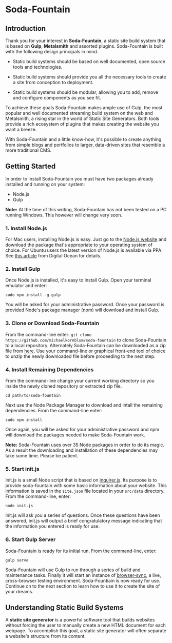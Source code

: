 # Soda-Fountain

## Introduction

Thank you for your interest in **Soda-Fountain**, a static site build system that is based on **Gulp**, **Metalsmith** and assorted plugins. Soda-Fountain is built with the following design principals in mind.

- Static build systems should be based on well documented, open source tools and technologies.

- Static build systems should provide you all the necessary tools to create a site from conception to deployment.

- Static build systems should be modular, allowing you to add, remove and configure components as you see fit.

To achieve these goals Soda-Fountain makes ample use of Gulp, the most popular and well documented streaming build system on the web and Metalsmith, a rising star in the world of Static Site Generators. Both tools provide a rich ecosystem of plugins that makes creating the website you want a breeze.

With Soda-Fountain and a little know-how, it's possible to create anything from simple blogs and portfolios to larger, data-driven sites that resemble a more traditional CMS.

## Getting Started
In order to install Soda-Fountain you must have two packages already installed and running on your system:

- Node.js
- Gulp

**Note:** At the time of this writing, Soda-Fountain has not been tested on a PC running Windows. This however will change very soon.

### 1. Install Node.js
For Mac users, installing Node.js is easy. Just go to the [Node.js website](https://nodejs.org/) and download the package that's appropriate to your operating system of choice. For Ubuntu users the latest version of Node.js is available via PPA. See [this article](https://www.digitalocean.com/community/tutorials/how-to-install-node-js-on-an-ubuntu-14-04-server) from Digital Ocean for details.

### 2. Install Gulp
Once Node.js is installed, it's easy to install Gulp. Open your terminal emulator and enter:

```sudo npm install -g gulp```

You will be asked for your administrative password. Once your password is provided Node's package manager (npm) will download and install Gulp.

### 3. Clone or Download Soda-Fountain
From the command-line enter:
 ```git clone https://github.com/michaelkornblum/soda-fountain``` to clone Soda-Fountain to a local repository. Alternately Soda-Fountain can be downloaded as a zip file from [here](https://github.com/michaelkornblum/soda-fountain/archive/master.zip). Use your command-line or graphical front-end tool of choice to unzip the newly downloaded file before proceeding to the next step.

### 4. Install Remaining Dependencies
From the command-line change your current working directory so you inside the newly cloned repository or extracted zip file.

```cd path/to/soda-fountain```

Next use the Node Package Manager to download and intall the remaining dependencies. From the command-line enter:

```sudo npm install```

Once again, you will be asked for your administrative password and npm will download the packages needed to make Soda-Fountain work.

**Note:** Soda-Fountain uses over 35 Node packages in order to do its magic. As a result the downloading and installation of these dependencies may take some time. Please be patient.

### 5. Start init.js
Init.js is a small Node script that is based on [inquirer.js](https://github.com/SBoudrias/Inquirer.js/). Its purpose is to provide soda-fountain with some basic information about your website. This information is saved in the ```site.json``` file located in your ```src/data``` directory. From the command-line, enter:

```node init.js```

Init.js will ask you a series of questions. Once these questions have been answered, init.js will output a brief congratulatory message indicating that the information you entered is ready for use.

### 6. Start Gulp Server
Soda-Fountain is ready for its initial run. From the command-line, enter:

```gulp serve```

Soda-Fountain will use Gulp to run through a series of build and maintenance tasks. Finally it will start an instance of [browser-sync](http://www.browsersync.io/), a live, cross-browser testing environment. Soda-Fountiain is now ready for use. Continue on to the next section to learn how to use it to create the site of your dreams.

## Understanding Static Build Systems
A **static site generator** is a powerful software tool that builds websites without forcing the user to manually create a new HTML document for each webpage. To accomplish this goal, a static site generator will often separate a website's structure from its content.
